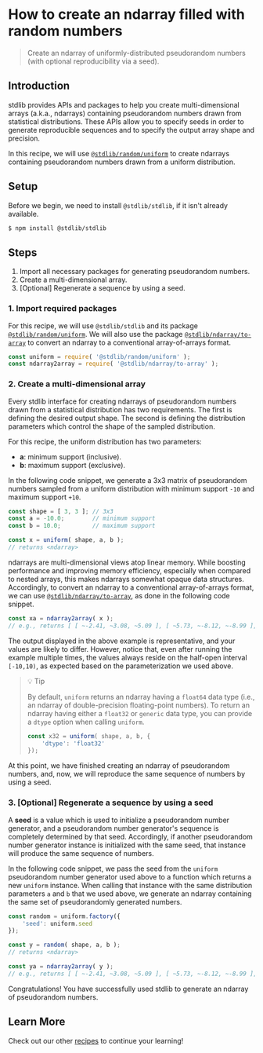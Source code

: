 <!--

@license Apache-2.0

Copyright (c) 2025 The Stdlib Authors.

Licensed under the Apache License, Version 2.0 (the "License");
you may not use this file except in compliance with the License.
You may obtain a copy of the License at

   http://www.apache.org/licenses/LICENSE-2.0

Unless required by applicable law or agreed to in writing, software
distributed under the License is distributed on an "AS IS" BASIS,
WITHOUT WARRANTIES OR CONDITIONS OF ANY KIND, either express or implied.
See the License for the specific language governing permissions and
limitations under the License.

-->

# How to create an ndarray filled with random numbers

> Create an ndarray of uniformly-distributed pseudorandom numbers (with optional reproducibility via a seed).

## Introduction

stdlib provides APIs and packages to help you create multi-dimensional arrays (a.k.a., ndarrays) containing pseudorandom numbers drawn from statistical distributions. These APIs allow you to specify seeds in order to generate reproducible sequences and to specify the output array shape and precision.

In this recipe, we will use [`@stdlib/random/uniform`][@stdlib/random/uniform] to create ndarrays containing pseudorandom numbers drawn from a uniform distribution.

## Setup

Before we begin, we need to install `@stdlib/stdlib`, if it isn't already available.

```bash
$ npm install @stdlib/stdlib
```

## Steps

1.  Import all necessary packages for generating pseudorandom numbers.
2.  Create a multi-dimensional array.
3.  \[Optional] Regenerate a sequence by using a seed.

### 1. Import required packages

For this recipe, we will use `@stdlib/stdlib` and its package [`@stdlib/random/uniform`][@stdlib/random/uniform]. We will also use the package [`@stdlib/ndarray/to-array`][@stdlib/ndarray/to-array] to convert an ndarray to a conventional array-of-arrays format.

```javascript
const uniform = require( '@stdlib/random/uniform' );
const ndarray2array = require( '@stdlib/ndarray/to-array' );
```

### 2. Create a multi-dimensional array

Every stdlib interface for creating ndarrays of pseudorandom numbers drawn from a statistical distribution has two requirements. The first is defining the desired output shape. The second is defining the distribution parameters which control the shape of the sampled distribution.

For this recipe, the uniform distribution has two parameters:

-   **a**: minimum support (inclusive).
-   **b**: maximum support (exclusive).

In the following code snippet, we generate a 3x3 matrix of pseudorandom numbers sampled from a uniform distribution with minimum support `-10` and maximum support `+10`.

```javascript
const shape = [ 3, 3 ]; // 3x3
const a = -10.0;        // minimum support
const b = 10.0;         // maximum support

const x = uniform( shape, a, b );
// returns <ndarray>
```

ndarrays are multi-dimensional views atop linear memory. While boosting performance and improving memory efficiency, especially when compared to nested arrays, this makes ndarrays somewhat opaque data structures. Accordingly, to convert an ndarray to a conventional array-of-arrays format, we can use [`@stdlib/ndarray/to-array`][@stdlib/ndarray/to-array], as done in the following code snippet.

```javascript
const xa = ndarray2array( x );
// e.g., returns [ [ ~-2.41, ~3.08, ~5.09 ], [ ~5.73, ~-8.12, ~-8.99 ], [ ~0.11, ~-6.69, ~4.79 ] ]
```

The output displayed in the above example is representative, and your values are likely to differ. However, notice that, even after running the example multiple times, the values always reside on the half-open interval `[-10,10)`, as expected based on the parameterization we used above.

> 💡 Tip
>
> By default, `uniform` returns an ndarray having a `float64` data type (i.e., an ndarray of double-precision floating-point numbers). To return an ndarray having either a `float32` or `generic` data type, you can provide a `dtype` option when calling `uniform`.
>
> ```javascript
> const x32 = uniform( shape, a, b, {
>     'dtype': 'float32'
> });
> ```

At this point, we have finished creating an ndarray of pseudorandom numbers, and, now, we will reproduce the same sequence of numbers by using a seed.

### 3. \[Optional] Regenerate a sequence by using a seed

A **seed** is a value which is used to initialize a pseudorandom number generator, and a pseudorandom number generator's sequence is completely determined by that seed. Accordingly, if another pseudorandom number generator instance is initialized with the same seed, that instance will produce the same sequence of numbers.

In the following code snippet, we pass the seed from the `uniform` pseudorandom number generator used above to a function which returns a new `uniform` instance. When calling that instance with the same distribution parameters `a` and `b` that we used above, we generate an ndarray containing the same set of pseudorandomly generated numbers.

```javascript
const random = uniform.factory({
    'seed': uniform.seed
});

const y = random( shape, a, b );
// returns <ndarray>

const ya = ndarray2array( y );
// e.g., returns [ [ ~-2.41, ~3.08, ~5.09 ], [ ~5.73, ~-8.12, ~-8.99 ], [ ~0.11, ~-6.69, ~4.79 ] ]
```

Congratulations! You have successfully used stdlib to generate an ndarray of pseudorandom numbers.

## Learn More

Check out our other [recipes][stdlib-user-guides-recipes] to continue your learning!

<!-- links -->

<section class="links">

[@stdlib/random/uniform]: https://github.com/stdlib-js/stdlib/tree/develop/lib/node_modules/%40stdlib/random/uniform

[@stdlib/ndarray/to-array]: https://github.com/stdlib-js/stdlib/tree/develop/lib/node_modules/%40stdlib/ndarray/to-array

[stdlib-user-guides-recipes]: https://github.com/stdlib-js/stdlib/tree/develop/docs/user-guides/recipes

</section>

<!-- /.links -->
